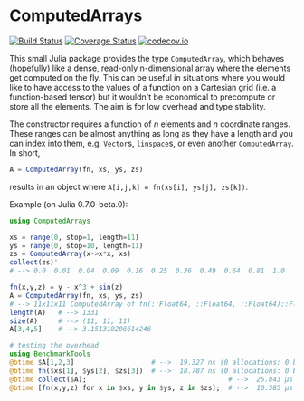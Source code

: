 # ComputedArrays

[![Build Status](https://travis-ci.org/traktofon/ComputedArrays.jl.svg?branch=master)](https://travis-ci.org/traktofon/ComputedArrays.jl)
[![Coverage Status](https://coveralls.io/repos/traktofon/ComputedArrays.jl/badge.svg?branch=master&service=github)](https://coveralls.io/github/traktofon/ComputedArrays.jl?branch=master)
[![codecov.io](http://codecov.io/github/traktofon/ComputedArrays.jl/coverage.svg?branch=master)](http://codecov.io/github/traktofon/ComputedArrays.jl?branch=master)

This small Julia package provides the type `ComputedArray`, which behaves (hopefully) like a dense, read-only n-dimensional array where the elements get computed on the fly. This can be useful in situations where you would like to have access to the values of a function on a Cartesian grid (i.e. a function-based tensor) but it wouldn't be economical to precompute or store all the elements. The aim is for low overhead and type stability.

The constructor requires a function of *n* elements and *n* coordinate ranges. These ranges can be almost anything as long as they have a length and you can index into them, e.g. `Vector`s, `linspace`s, or even another `ComputedArray`. In short,
```julia
A = ComputedArray(fn, xs, ys, zs)
```
results in an object where `A[i,j,k] = fn(xs[i], ys[j], zs[k])`.

Example (on Julia 0.7.0-beta.0):
```julia
using ComputedArrays

xs = range(0, stop=1, length=11)
ys = range(0, stop=10, length=11)
zs = ComputedArray(x->x*x, xs)
collect(zs)'
# --> 0.0  0.01  0.04  0.09  0.16  0.25  0.36  0.49  0.64  0.81  1.0

fn(x,y,z) = y - x^3 + sin(z)
A = ComputedArray(fn, xs, ys, zs)
# --> 11x11x11 ComputedArray of fn(::Float64, ::Float64, ::Float64)::Float64
length(A)   # --> 1331
size(A)     # --> (11, 11, 11)
A[3,4,5]    # --> 3.151318206614246

# testing the overhead
using BenchmarkTools
@btime $A[1,2,3]                   # -->  19.327 ns (0 allocations: 0 bytes)
@btime fn($xs[1], $ys[2], $zs[3])  # -->  18.787 ns (0 allocations: 0 bytes)
@btime collect($A);                                   # -->  25.843 μs (2 allocations: 10.78 KiB)
@btime [fn(x,y,z) for x in $xs, y in $ys, z in $zs];  # -->  10.585 μs (5 allocations: 11.05 KiB)

```
